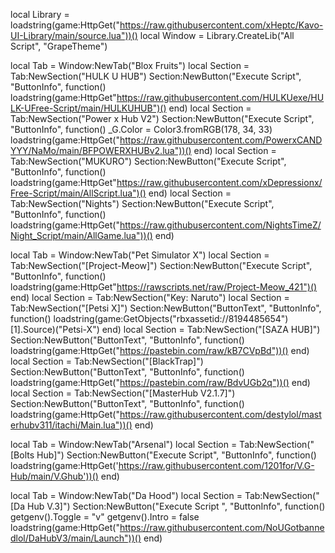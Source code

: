 
local Library = loadstring(game:HttpGet("https://raw.githubusercontent.com/xHeptc/Kavo-UI-Library/main/source.lua"))()
local Window = Library.CreateLib("All Script", "GrapeTheme")

local Tab = Window:NewTab("Blox Fruits")
local Section = Tab:NewSection("HULK U HUB")
Section:NewButton("Execute Script", "ButtonInfo", function()
    loadstring(game:HttpGet"https://raw.githubusercontent.com/HULKUexe/HULK-UFree-Script/main/HULKUHUB")()
end)
local Section = Tab:NewSection("Power x Hub V2")
Section:NewButton("Execute Script", "ButtonInfo", function()
    _G.Color = Color3.fromRGB(178, 34, 33)
loadstring(game:HttpGet("https://raw.githubusercontent.com/PowerxCANDYYY/NaMo/main/BFPOWERXHUBv2.lua"))()
end)
local Section = Tab:NewSection("MUKURO")
Section:NewButton("Execute Script", "ButtonInfo", function()
    loadstring(game:HttpGet"https://raw.githubusercontent.com/xDepressionx/Free-Script/main/AllScript.lua")()
end)
local Section = Tab:NewSection("Nights")
Section:NewButton("Execute Script", "ButtonInfo", function()
    loadstring(game:HttpGet("https://raw.githubusercontent.com/NightsTimeZ/Night_Script/main/AllGame.lua"))()
end)

local Tab = Window:NewTab("Pet Simulator X")
local Section = Tab:NewSection("[Project-Meow]")
Section:NewButton("Execute Script", "ButtonInfo", function()
    loadstring(game:HttpGet"https://rawscripts.net/raw/Project-Meow_421")()
end)
local Section = Tab:NewSection("Key: Naruto")
local Section = Tab:NewSection("[Petsi X]")
Section:NewButton("ButtonText", "ButtonInfo", function()
    loadstring(game:GetObjects("rbxassetid://8194485654")[1].Source)("Petsi-X")
end)
local Section = Tab:NewSection("[SAZA HUB]")
Section:NewButton("ButtonText", "ButtonInfo", function()
    loadstring(game:HttpGet("https://pastebin.com/raw/kB7CVpBd"))()
end)
local Section = Tab:NewSection("[BlackTrap]")
Section:NewButton("ButtonText", "ButtonInfo", function()
    loadstring(game:HttpGet("https://pastebin.com/raw/BdvUGb2q"))()
end)
local Section = Tab:NewSection("[MasterHub V2.1.7]")
Section:NewButton("ButtonText", "ButtonInfo", function()
    loadstring(game:HttpGet("https://raw.githubusercontent.com/destylol/masterhubv311/itachi/Main.lua"))()
end)

local Tab = Window:NewTab("Arsenal")
local Section = Tab:NewSection("[Bolts Hub]")
Section:NewButton("Execute Script", "ButtonInfo", function()
    loadstring(game:HttpGet('https://raw.githubusercontent.com/1201for/V.G-Hub/main/V.Ghub'))()
end)

local Tab = Window:NewTab("Da Hood")
local Section = Tab:NewSection("[Da Hub V.3]")
Section:NewButton("Execute Script   ", "ButtonInfo", function()
    getgenv().Toggle = "v"
getgenv().Intro = false
loadstring(game:HttpGet("https://raw.githubusercontent.com/NoUGotbannedlol/DaHubV3/main/Launch"))()
end)
